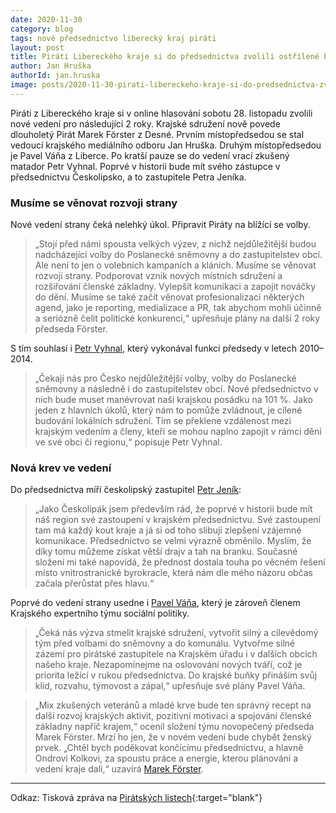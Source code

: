 ```yaml
---
date: 2020-11-30
category: blog
tags: nové předsednictvo liberecký kraj piráti
layout: post
title: Piráti Libereckého kraje si do předsednictva zvolili ostřílené bukanýry i novou krev 
author: Jan Hruška
authorId: jan.hruska
image: posts/2020-11-30-pirati-libereckeho-kraje-si-do-predsednictva-zvolili-ostrilene-bukanyry-i-novou-krev_2.jpg
---
```

Piráti z Libereckého kraje si v online hlasování sobotu 28. listopadu zvolili nové vedení pro následující 2 roky. Krajské sdružení nově povede dlouholetý Pirát Marek Förster z Desné. Prvním místopředsedou se stal vedoucí krajského mediálního odboru Jan Hruška. Druhým místopředsedou je Pavel Váňa z Liberce. Po kratší pauze se do vedení vrací zkušený matador Petr Vyhnal. Poprvé v historii bude mít svého zástupce v předsednictvu Českolipsko, a to zastupitele Petra Jeníka.

### Musíme se věnovat rozvoji strany

Nové vedení strany čeká nelehký úkol. Připravit Piráty na blížící se volby.

> „Stojí před námi spousta velkých výzev, z nichž nejdůležitější budou nadcházející volby do Poslanecké sněmovny a do zastupitelstev obcí. Ale není to jen o volebních kampaních a kláních. Musíme se věnovat rozvoji strany. Podporovat vznik nových místních sdružení a rozšiřování členské základny. Vylepšit komunikaci a zapojit nováčky do dění. Musíme se také začít věnovat profesionalizaci některých agend, jako je reporting, medializace a PR, tak abychom mohli účinně a seriózně čelit politické konkurenci,“ upřesňuje plány na další 2 roky předseda Förster.

S tím souhlasí i [Petr Vyhnal](/lide/petr-vyhnal), který vykonával funkci předsedy v letech 2010–2014. 

>„Čekají nás pro Česko nejdůležitější volby, volby do Poslanecké sněmovny a následně i do zastupitelstev obcí. Nové předsednictvo v nich bude muset manévrovat naši krajskou posádku na 101 %. Jako jeden z hlavních úkolů, který nám to pomůže zvládnout, je cílené budování lokálních sdružení. Tím se překlene vzdálenost mezi krajským vedením a členy, kteří se mohou naplno zapojit v rámci dění ve své obci či regionu,“ popisuje Petr Vyhnal.

### Nová krev ve vedení

Do předsednictva míří českolipský zastupitel [Petr Jeník](/lide/petr-jenik):

>„Jako Českolipák jsem především rád, že poprvé v historii bude mít náš region své zastoupení v krajském předsednictvu. Své zastoupení tam má každý kout kraje a já si od toho slibuji zlepšení vzájemné komunikace. Předsednictvo se velmi výrazně obměnilo. Myslím, že díky tomu můžeme získat větší drajv a tah na branku. Současné složení mi také napovídá, že přednost dostala touha po věcném řešení místo vnitrostranické byrokracie, která nám dle mého názoru občas začala přerůstat přes hlavu.“

Poprvé do vedení strany usedne i [Pavel Váňa](/lide/pavel-vana), který je zároveň členem Krajského expertního týmu sociální politiky. 

>„Čeká nás výzva stmelit krajské sdružení, vytvořit silný a cílevědomý tým před volbami do sněmovny a do komunálu. Vytvořme silné zázemí pro pirátské zastupitele na Krajském úřadu i v dalších obcích našeho kraje. Nezapomínejme na oslovování nových tváří, což je priorita ležící v rukou předsednictva. Do krajské buňky přináším svůj klid, rozvahu, týmovost a zápal,“ upřesňuje své plány Pavel Váňa.

>„Mix zkušených veteránů a mladé krve bude ten správný recept na další rozvoj krajských aktivit, pozitivní motivaci a spojování členské základny napříč krajem,“ ocenil složení týmu novopečený předseda Marek Förster. Mrzí ho jen, že v novém vedení bude chybět ženský prvek. „Chtěl bych poděkovat končícímu předsednictvu, a hlavně Ondrovi Kolkovi, za spoustu práce a energie, kterou plánování a vedení kraje dali,“ uzavírá [Marek Förster](/lide/marek-forster).

---

Odkaz: Tisková zpráva na [Pirátských listech](https://www.piratskelisty.cz/clanek-3643-pirati-libereckeho-kraje-si-do-predsednictva-zvolili-ostrilene-bukanyry-i-novou-krev){:target="blank"}
